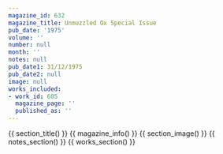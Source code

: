 ```yaml
---
magazine_id: 632
magazine_title: Unmuzzled Ox Special Issue
pub_date: '1975'
volume: ''
number: null
month: ''
notes: null
pub_date1: 31/12/1975
pub_date2: null
image: null
works_included:
- work_id: 605
  magazine_page: ''
  published_as: ''
---
```


{{ section_title() }}
{{ magazine_info() }}
{{ section_image() }}
{{ notes_section() }}
{{ works_section() }}
